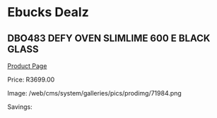 
# Ebucks Dealz
## DBO483 DEFY OVEN SLIMLIME 600 E BLACK GLASS
[Product Page](https://www.ebucks.com/web/shop/productSelected.do?prodId=1232917164&catId=704989856)

Price: R3699.00

Image: /web/cms/system/galleries/pics/prodimg/71984.png

Savings: 


	